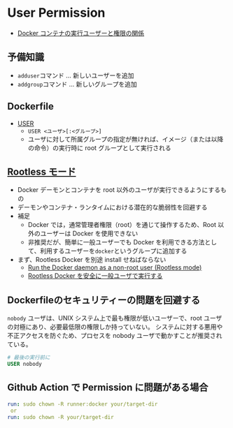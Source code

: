 # User Permission

- [Docker コンテナの実行ユーザーと権限の関係](https://qiita.com/yitakura731/items/36a2ba117ccbc8792aa7)

## 予備知識

- `adduser`コマンド ... 新しいユーザーを追加
- `addgroup`コマンド ... 新しいグループを追加

## Dockerfile

- [USER](https://docs.docker.jp/engine/reference/builder.html#user)
  - `USER <ユーザ>[:<グループ>]`
  - ユーザに対して所属グループの指定が無ければ、イメージ（または以降の命令）の実行時に root グループとして実行される

## [Rootless モード](https://docs.docker.jp/engine/security/rootless.html)

- Docker デーモンとコンテナを root 以外のユーザが実行できるようにするもの
- デーモンやコンテナ・ランタイムにおける潜在的な脆弱性を回避する
- 補足
  - Docker では，通常管理者権限（root）を通じて操作するため、Root 以外のユーザーは Docker を使用できない
  - 非推奨だが、簡単に一般ユーザーでも Docker を利用できる方法として、利用するユーザーを`docker`というグループに追加する
- まず、Rootless Docker を別途 install せねばならない
  - [Run the Docker daemon as a non-root user (Rootless mode)](https://docs.docker.com/engine/security/rootless/)
  - [Rootless Docker を安全に一般ユーザで実行する](https://e-penguiner.com/rootless-docker-for-nonroot/)

## Dockerfileのセキュリティーの問題を回避する

`nobody` ユーザは、UNIX システム上で最も権限が低いユーザーで、root ユーザの対極にあり、必要最低限の権限しか持っていない。
システムに対する悪用や不正アクセスを防ぐため、プロセスを nobody ユーザで動かすことが推奨されている。

```Dockerfile
# 最後の実行前に
USER nobody
```

## Github Action で Permission に問題がある場合

```yaml
run: sudo chown -R runner:docker your/target-dir
 or
run: sudo chown -R your/target-dir
```
